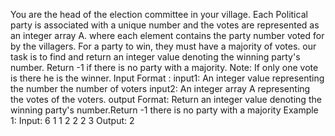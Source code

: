 You are the head of the election committee in your village. Each Political party is 
associated with a unique number and the votes are represented as an integer array A. 
where each element contains the party number voted for by the villagers. For a party 
to win, they must have a majority of votes. our task is to find and return an integer 
value denoting the winning party's number. Return -1 if there is no party with a 
majority.
Note: If only one vote is there he is the winner.
Input Format :
input1: An integer value representing the number the number of voters
input2: An integer array A representing the votes of the voters.
output Format:
Return an integer value denoting the winning party's number.Return -1 there is no 
party with a majority
Example 1:
Input:
6
1 1 2 2 2 3
Output: 2
